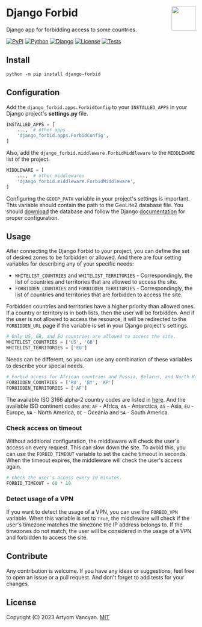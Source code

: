 # Django Forbid <img src="https://github.com/pysnippet.png" align="right" height="64" />

Django app for forbidding access to some countries.

[![PyPI](https://img.shields.io/pypi/v/django-forbid.svg)](https://pypi.org/project/django-forbid/)
[![Python](https://img.shields.io/pypi/pyversions/django-forbid.svg?logoColor=white)](https://pypi.org/project/django-forbid/)
[![Django](https://img.shields.io/pypi/djversions/django-forbid.svg?color=0C4B33&label=django)](https://pypi.org/project/django-forbid/)
[![License](https://img.shields.io/pypi/l/django-forbid.svg)](https://github.com/pysnippet/django-forbid/blob/master/LICENSE)
[![Tests](https://github.com/pysnippet/django-forbid/actions/workflows/tests.yml/badge.svg)](https://github.com/pysnippet/django-forbid/actions/workflows/tests.yml)

## Install

```shell
python -m pip install django-forbid
```

## Configuration

Add the `django_forbid.apps.ForbidConfig` to your `INSTALLED_APPS` in your Django project's **settings.py** file.

```python
INSTALLED_APPS = [
    ...,  # other apps
    'django_forbid.apps.ForbidConfig',
]
```

Also, add the `django_forbid.middleware.ForbidMiddleware` to the `MIDDLEWARE` list of the project.

```python
MIDDLEWARE = [
    ...,  # other middlewares
    'django_forbid.middleware.ForbidMiddleware',
]
```

Configuring the `GEOIP_PATH` variable in your project's settings is important. This variable should contain the path to
the GeoLite2 database file. You should [download](https://dev.maxmind.com/geoip/geoip2/geolite2/) the database and
follow the Django [documentation](https://docs.djangoproject.com/en/2.1/ref/contrib/gis/geoip2/#settings) for proper
configuration.

## Usage

After connecting the Django Forbid to your project, you can define the set of desired zones to be forbidden or allowed.
And there are four setting variables for describing any of your specific needs:

- `WHITELIST_COUNTRIES` and `WHITELIST_TERRITORIES` - Correspondingly, the list of countries and territories that are
  allowed to access the site.
- `FORBIDDEN_COUNTRIES` and `FORBIDDEN_TERRITORIES` - Correspondingly, the list of countries and territories that are
  forbidden to access the site.

Forbidden countries and territories have a higher priority than allowed ones. If a country or territory is in both
lists, then the user will be forbidden. And if the user is not allowed to access the resource, it will be redirected to
the `FORBIDDEN_URL` page if the variable is set in your Django project's settings.

```python
# Only US, GB, and EU countries are allowed to access the site.
WHITELIST_COUNTRIES = ['US', 'GB']
WHITELIST_TERRITORIES = ['EU']
```

Needs can be different, so you can use any combination of these variables to describe your special needs.

```python
# Forbid access for African countries and Russia, Belarus, and North Korea.
FORBIDDEN_COUNTRIES = ['RU', 'BY', 'KP']
FORBIDDEN_TERRITORIES = ['AF']
```

The available ISO 3166 alpha-2 country codes are listed in [here](https://www.iban.com/country-codes). And the available
ISO continent codes are: `AF` - Africa, `AN` - Antarctica, `AS` - Asia, `EU` - Europe, `NA` - North America, `OC` -
Oceania and `SA` - South America.

### Check access on timeout

Without additional configuration, the middleware will check the user's access on every request. This can slow down the
site. To avoid this, you can use the `FORBID_TIMEOUT` variable to set the cache timeout in seconds. When the timeout
expires, the middleware will check the user's access again.

```python
# Check the user's access every 10 minutes.
FORBID_TIMEOUT = 60 * 10
```

### Detect usage of a VPN

If you want to detect the usage of a VPN, you can use the `FORBID_VPN` variable. When this variable is set to `True`,
the middleware will check if the user's timezone matches the timezone the IP address belongs to. If the timezones do not
match, the user will be considered in the usage of a VPN and forbidden to access the site.

## Contribute

Any contribution is welcome. If you have any ideas or suggestions, feel free to open an issue or a pull request. And
don't forget to add tests for your changes.

## License

Copyright (C) 2023 Artyom Vancyan. [MIT](https://github.com/pysnippet/django-forbid/blob/master/LICENSE)
